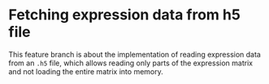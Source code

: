 # Fetching expression data from h5 file

This feature branch is about the implementation of reading expression data from an `.h5` file, which allows reading only parts of the expression matrix and not loading the entire matrix into memory.
